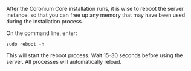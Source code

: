 After the Coronium Core installation runs, it is wise to reboot the server instance, so that you can free up any memory that may have been used during the installation process.

On the command line, enter:

```
sudo reboot -h
```

This will start the reboot process. Wait 15-30 seconds before using the server. All processes will automatically reload.